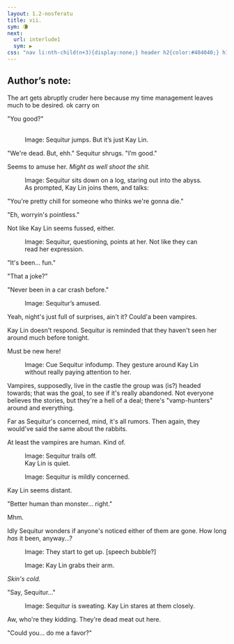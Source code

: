 ```yaml
---
layout: 1.2-nosferatu
title: vii.
sym: 🌘︎
next:
  url: interlude1
  sym: ▶
css: "nav li:nth-child(n+3){display:none;} header h2{color:#404040;} h1{display:none;} main,figcaption{text-align:center;} p,figcaption{max-width:425px;} i em{font-style:normal;} #an{text-align:left; color:#bfbfbf; max-width:400px; margin:0 auto 3em; background:#202020; padding:.5em} #an h2{border-bottom:1px solid; color:#808080; font-weight:normal; margin:0;} #an p{margin:.75em 1em .5em; font-size:.85em;}"
---
```

<div id="an"><h2 class="book">Author’s note:</h2>
<p>The art gets abruptly cruder here because my time management leaves much to be desired. ok carry on</p></div>

"You good?"

<figure><img src="{%include url.html%}/assets/img/au/7-12.png" alt=""/> <img src="{%include url.html%}/assets/img/au/7-13.png" alt=""/>
<figcaption><span class="x">Image: </span>Sequitur jumps. But it’s just Kay Lin.</figcaption></figure>

"We're dead. But, ehh." Sequitur shrugs. "<span class="x">I</span>’m good."

<span class="block">Seems to amuse her.</span> <span class="block"><i>Might as well shoot the shit.</i></span>

<figure><img src="{%include url.html%}/assets/img/au/7-14.png" alt=""/><br/>
<img src="{%include url.html%}/assets/img/au/7-15.png" alt=""/>
<figcaption><span class="x">Image: </span>Sequitur sits down on a log, staring out into the abyss. As prompted, Kay&nbsp;Lin joins them, and talks:</figcaption></figure>

"You're pretty chill for someone who thinks we're gonna die."

"Eh, worryin's pointless."

Not like Kay Lin seems fussed, either.

<figure><img src="{%include url.html%}/assets/img/au/7-16.png" alt=""/>
<figcaption><span class="x">Image: </span><span class="block">Sequitur, questioning, points at her.</span> <span class="block">Not like they can read her expression.</span> <br/></figcaption></figure>

"It's been... fun."

"That a joke?"

"Never been in a car crash before."

<figure><img src="{%include url.html%}/assets/img/au/7-17.png" alt=""/>
<figcaption><span class="x">Image: </span>Sequitur’s amused.</figcaption></figure>

Yeah, night's just full of surprises, ain't it? Could'a been vampires.

Kay Lin doesn't respond. Sequitur is reminded that they haven't seen her around much before tonight.

Must be new here!

<figure><img src="{%include url.html%}/assets/img/au/7-18.png" alt=""/>
<figcaption><span class="x">Image: </span>Cue Sequitur infodump. They gesture around Kay&nbsp;Lin without really paying attention to her.</figcaption></figure>

Vampires, supposedly, live in the castle the group was (is?) headed towards; that was the goal, to see if it's really abandoned. Not everyone believes the stories, but they're a hell of a deal; there's "vamp-hunters" around and everything.

Far as Sequitur's concerned, mind, it's all rumors. Then again, they would've said the same about the rabbits.

At least the vampires are human. Kind of.

<figure><img src="{%include url.html%}/assets/img/au/7-19.png" alt=""/>
<figcaption><span class="x">Image: </span>Sequitur trails off.<br/>Kay Lin is quiet.</figcaption></figure>

<figure><img src="{%include url.html%}/assets/img/au/7-20.png" alt=""/>
<figcaption><span class="x">Image: </span>Sequitur is mildly concerned.</figcaption></figure>

Kay Lin seems distant.

"Better human than monster... right."

Mhm.

Idly Sequitur wonders if anyone's noticed either of them are gone. How long *has* it been, anyway...?

<figure><img src="https://via.placeholder.com/400x150.png" alt=""/>
<figcaption><span class="x">Image: </span>They start to get up. [speech bubble?]</figcaption></figure>

<figure><img src="https://via.placeholder.com/400x250.png" alt=""/>
<figcaption><span class="x">Image: </span>Kay Lin grabs their arm.</figcaption></figure>

<i>Skin's cold.</i>

"Say, Sequitur..."

<figure><img src="https://via.placeholder.com/800x300.png" alt=""/>
<figcaption><span class="x">Image: </span>Sequitur is sweating. Kay Lin stares at them closely.</figcaption></figure>

Aw, who're they kidding. They're dead meat out here.

"Could you... do me a favor?"